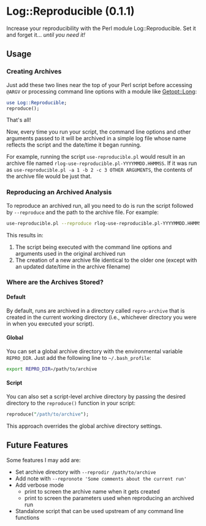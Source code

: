 # Log::Reproducible (0.1.1)

Increase your reproducibility with the Perl module Log::Reproducible. Set it and forget it... *until you need it!*

## Usage

### Creating Archives

Just add these two lines near the top of your Perl script before accessing `@ARGV` or processing command line options with a module like [Getopt::Long](http://perldoc.perl.org/Getopt/Long.html):

```perl
use Log::Reproducible;
reproduce();
```

That's all!

Now, every time you run your script, the command line options and other arguments passed to it will be archived in a simple log file whose name reflects the script and the date/time it began running.

For example, running the script `use-reproducible.pl` would result in an archive file named `rlog-use-reproducible.pl-YYYYMMDD.HHMMSS`. If it was run as `use-reproducible.pl -a 1 -b 2 -c 3 OTHER ARGUMENTS`, the contents of the archive file would be just that.

### Reproducing an Archived Analysis

<!-- In order to reproduce an archived run, you can look at the archive contents and re-run the contents; however, that is a waste of time (and has the potential for typos or copy/paste errors).
 -->

To reproduce an archived run, all you need to do is run the script followed by `--reproduce` and the path to the archive file. For example:

```sh
use-reproducible.pl --reproduce rlog-use-reproducible.pl-YYYYMMDD.HHMMSS
```

This results in:

1. The script being executed with the command line options and arguments used in the original archived run
2. The creation of a new archive file identical to the older one (except with an updated date/time in the archive filename)

### Where are the Archives Stored?

#### Default

By default, runs are archived in a directory called `repro-archive` that is created in the current working directory (i.e., whichever directory you were in when you executed your script).

#### Global

You can set a global archive directory with the environmental variable `REPRO_DIR`. Just add the following line to `~/.bash_profile`:

```sh
export REPRO_DIR=/path/to/archive
```

#### Script

You can also set a script-level archive directory by passing the desired directory to the `reproduce()` function in your script:

```perl
reproduce("/path/to/archive");
```

This approach overrides the global archive directory settings.

## Future Features

Some features I may add are:

- Set archive directory with `--reprodir /path/to/archive`
- Add note with `--repronote 'Some comments about the current run'`
- Add verbose mode
    - print to screen the archive name when it gets created
    - print to screen the parameters used when reproducing an archived run
- Standalone script that can be used upstream of any command line functions
